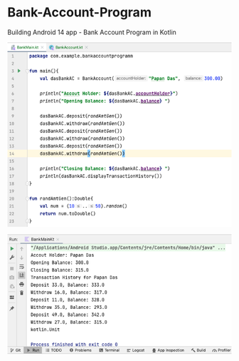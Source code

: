 # Bank-Account-Program
Building Android 14 app - Bank Account Program in Kotlin

![Bank Account Program](./docs/program.png)


![Bank Account Program](./docs/output.png)